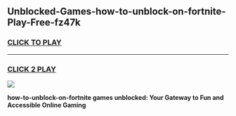 
## Unblocked-Games-how-to-unblock-on-fortnite-Play-Free-fz47k
<h3>
<a href="https://premium76.site?title=how-to-unblock-on-fortnite&ref=23A">CLICK TO PLAY</a></h3>
<hr>

<h3>
<a href="https://premium76.site?title=how-to-unblock-on-fortnite&ref=23A">CLICK 2 PLAY</a>
  
</h3>

<a href="https://premium76.site?title=how-to-unblock-on-fortnite&ref=23A"><img src="https://clearcache.store/games.png"></a>


**how-to-unblock-on-fortnite games unblocked: Your Gateway to Fun and Accessible Online Gaming**

